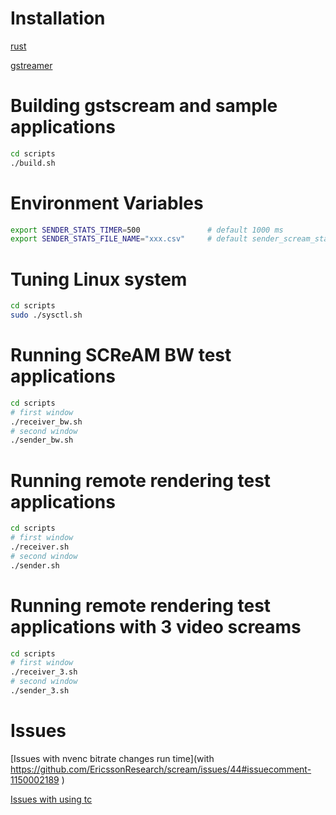 # Installation

[rust](https://doc.rust-lang.org/book/ch01-01-installation.html#installing-rustup-on-linux-or-macos)

[gstreamer](https://lib.rs/crates/gstreamer)

# Building gstscream and sample applications

```bash
cd scripts
./build.sh
```

# Environment Variables
```bash
export SENDER_STATS_TIMER=500               # default 1000 ms
export SENDER_STATS_FILE_NAME="xxx.csv"     # default sender_scream_stats.csv
```
# Tuning  Linux system 
```bash
cd scripts
sudo ./sysctl.sh 
```

# Running SCReAM BW test applications
```bash
cd scripts
# first window
./receiver_bw.sh
# second window
./sender_bw.sh
```

# Running remote rendering test applications
```bash
cd scripts
# first window
./receiver.sh
# second window
./sender.sh
```

# Running remote rendering test applications with 3 video screams
```bash
cd scripts
# first window
./receiver_3.sh
# second window
./sender_3.sh
```
# Issues
[Issues with nvenc bitrate changes run time](with https://github.com/EricssonResearch/scream/issues/44#issuecomment-1150002189 )

[Issues with using tc](https://github.com/EricssonResearch/scream/issues/44#issuecomment-1112448356 )

